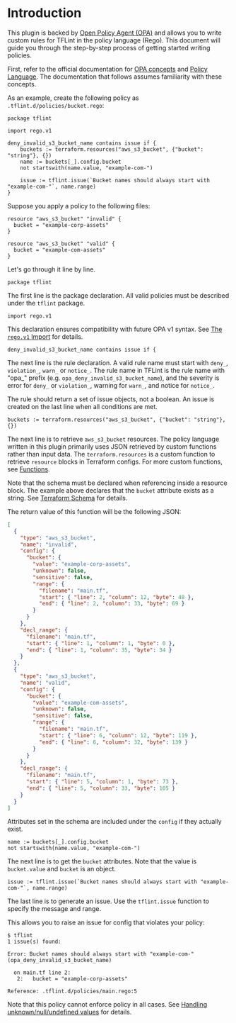 # Introduction

This plugin is backed by [Open Policy Agent (OPA)](https://www.openpolicyagent.org/docs/latest/) and allows you to write custom rules for TFLint in the policy language (Rego). This document will guide you through the step-by-step process of getting started writing policies.

First, refer to the official documentation for [OPA concepts](https://www.openpolicyagent.org/docs/latest/) and [Policy Language](https://www.openpolicyagent.org/docs/latest/policy-language/). The documentation that follows assumes familiarity with these concepts.

As an example, create the following policy as `.tflint.d/policies/bucket.rego`:

```rego
package tflint

import rego.v1

deny_invalid_s3_bucket_name contains issue if {
	buckets := terraform.resources("aws_s3_bucket", {"bucket": "string"}, {})
	name := buckets[_].config.bucket
	not startswith(name.value, "example-com-")

	issue := tflint.issue(`Bucket names should always start with "example-com-"`, name.range)
}
```

Suppose you apply a policy to the following files:

```hcl
resource "aws_s3_bucket" "invalid" {
  bucket = "example-corp-assets"
}

resource "aws_s3_bucket" "valid" {
  bucket = "example-com-assets"
}
```

Let's go through it line by line.

```rego
package tflint
```

The first line is the package declaration. All valid policies must be described under the `tflint` package.

```rego
import rego.v1
```

This declaration ensures compatibility with future OPA v1 syntax. See [The `rego.v1` Import](https://www.openpolicyagent.org/docs/latest/policy-language/#the-regov1-import) for details.

```rego
deny_invalid_s3_bucket_name contains issue if {
```

The next line is the rule declaration. A valid rule name must start with `deny_`, `violation_`, `warn_` or `notice_`. The rule name in TFLint is the rule name with "opa_" prefix (e.g. `opa_deny_invalid_s3_bucket_name`), and the severity is error for `deny_` or `violation_`, warning for `warn_`, and notice for `notice_`.

The rule should return a set of issue objects, not a boolean. An issue is created on the last line when all conditions are met.

```rego
buckets := terraform.resources("aws_s3_bucket", {"bucket": "string"}, {})
```

The next line is to retrieve `aws_s3_bucket` resources. The policy language written in this plugin primarily uses JSON retrieved by custom functions rather than input data. The `terraform.resources` is a custom function to retrieve `resource` blocks in Terraform configs. For more custom functions, see [Functions](./functions.md).

Note that the schema must be declared when referencing inside a resource block. The example above declares that the `bucket` attribute exists as a string. See [Terraform Schema](./schema.md) for details.

The return value of this function will be the following JSON:

```json
[
  {
    "type": "aws_s3_bucket",
    "name": "invalid",
    "config": {
      "bucket": {
        "value": "example-corp-assets",
        "unknown": false,
        "sensitive": false,
        "range": {
          "filename": "main.tf",
          "start": { "line": 2, "column": 12, "byte": 48 },
          "end": { "line": 2, "column": 33, "byte": 69 }
        }
      }
    },
    "decl_range": {
      "filename": "main.tf",
      "start": { "line": 1, "column": 1, "byte": 0 },
      "end": { "line": 1, "column": 35, "byte": 34 }
    }
  },
  {
    "type": "aws_s3_bucket",
    "name": "valid",
    "config": {
      "bucket": {
        "value": "example-com-assets",
        "unknown": false,
        "sensitive": false,
        "range": {
          "filename": "main.tf",
          "start": { "line": 6, "column": 12, "byte": 119 },
          "end": { "line": 6, "column": 32, "byte": 139 }
        }
      }
    },
    "decl_range": {
      "filename": "main.tf",
      "start": { "line": 5, "column": 1, "byte": 73 },
      "end": { "line": 5, "column": 33, "byte": 105 }
    }
  }
]
```

Attributes set in the schema are included under the `config` if they actually exist.

```rego
name := buckets[_].config.bucket
not startswith(name.value, "example-com-")
```

The next line is to get the `bucket` attributes. Note that the value is `bucket.value` and `bucket` is an object.

```rego
issue := tflint.issue(`Bucket names should always start with "example-com-"`, name.range)
```

The last line is to generate an issue. Use the `tflint.issue` function to specify the message and range.

This allows you to raise an issue for config that violates your policy:

```console
$ tflint
1 issue(s) found:

Error: Bucket names should always start with "example-com-" (opa_deny_invalid_s3_bucket_name)

  on main.tf line 2:
   2:   bucket = "example-corp-assets"

Reference: .tflint.d/policies/main.rego:5

```

Note that this policy cannot enforce policy in all cases. See [Handling unknown/null/undefined values](./handling_special_values.md) for details.
